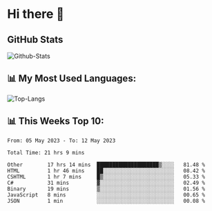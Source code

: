 # Hi there 👋

## GitHub Stats
![Github-Stats](https://github-readme-stats-sigma-five.vercel.app/api?username=ltorson&show_icons=true&theme=radical&count_private=true)

## 📊 My Most Used Languages:
![Top-Langs](https://github-readme-stats-sigma-five.vercel.app/api/top-langs/?username=LTorson&layout=compact&langs_count=10)

## 📊 This Weeks Top 10:
<!--START_SECTION:waka-->

```text
From: 05 May 2023 - To: 12 May 2023

Total Time: 21 hrs 9 mins

Other        17 hrs 14 mins  ████████████████████▒░░░░   81.48 %
HTML         1 hr 46 mins    ██░░░░░░░░░░░░░░░░░░░░░░░   08.42 %
CSHTML       1 hr 7 mins     █▒░░░░░░░░░░░░░░░░░░░░░░░   05.33 %
C#           31 mins         ▓░░░░░░░░░░░░░░░░░░░░░░░░   02.49 %
Binary       19 mins         ▒░░░░░░░░░░░░░░░░░░░░░░░░   01.56 %
JavaScript   8 mins          ░░░░░░░░░░░░░░░░░░░░░░░░░   00.65 %
JSON         1 min           ░░░░░░░░░░░░░░░░░░░░░░░░░   00.08 %
```

<!--END_SECTION:waka-->
